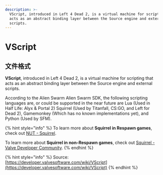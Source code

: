 ```yaml
---
description: >-
  VScript, introduced in Left 4 Dead 2, is a virtual machine for scripting that
  acts as an abstract binding layer between the Source engine and external
  scripts.
---
```


# VScript

## 文件格式

**VScript**, introduced in Left 4 Dead 2, is a virtual machine for scripting that acts as an abstract binding layer between the Source engine and external scripts. 

According to the Alien Swarm Alien Swarm SDK, the following scripting languages are, or could be supported in the near future are Lua \(Used in Half Life: Alyx & Portal 2\) Squirrel \(Used by Titanfall, CS:GO, and Left for Dead 2\), Gamemonkey \(Which has no known implementations yet\), and Python \(Used by SFM\).

{% hint style="info" %}
To learn more about **Squirrel in Respawn games**, check out [NUT - Squirrel](../file-format/nut-and-gnut-squirrel.md). 

To learn more about **Squirrel in non-Respawn games**, check out [Squirrel - Valve Developer Community](https://developer.valvesoftware.com/wiki/Squirrel).
{% endhint %}

{% hint style="info" %}
Source: [https://developer.valvesoftware.com/wiki/VScript](https://developer.valvesoftware.com/wiki/VScript)
{% endhint %}

